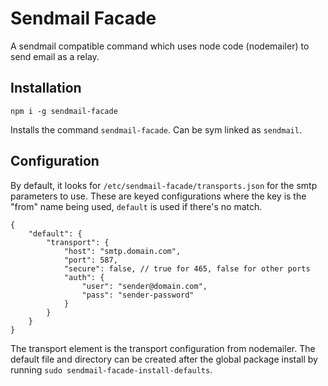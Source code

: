 # Sendmail Facade

A sendmail compatible command which uses node code (nodemailer) to send email as a relay. 

## Installation

```
npm i -g sendmail-facade
```

Installs the command `sendmail-facade`. Can be sym linked as `sendmail`.


## Configuration

By default, it looks for `/etc/sendmail-facade/transports.json` for the smtp parameters to use.
These are keyed configurations where the key is the "from" name being used, `default` is
used if there's no match.


```
{
	"default": {
	    "transport": {
	        "host": "smtp.domain.com",
	        "port": 587,
	        "secure": false, // true for 465, false for other ports
	        "auth": {
	            "user": "sender@domain.com",
	            "pass": "sender-password"
	        }
	    }
	}
}
```

The transport element is the transport configuration from nodemailer. The default file
and directory can be created after the global package install by running
`sudo sendmail-facade-install-defaults`.
